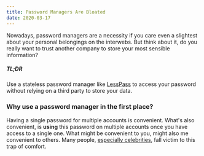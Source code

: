 ```yaml
---
title: Password Managers Are Bloated
date: 2020-03-17
---
```


Nowadays, password managers are a necessity if you care even a slightest about your personal belongings on the interwebs. But think about it, do you really want to trust another company to store your most sensible information?

##### TL;DR

Use a stateless password manager like [LessPass](https://lesspass.com/) to access your password without relying on a third party to store your data.

### Why use a password manager in the first place?

Having a single password for multiple accounts is convenient. What's also convenient, is **using** this password on multiple accounts once you have access to a single one. What might be convenient to you, might also me convenient to others. Many people, [especially celebrities](https://web.archive.org/web/20170225163642/http://uk.businessinsider.com/twitter-says-it-wasnt-hacked-passwords-reused-older-hacks-malware-to-blame-2016-6), fall victim to this trap of comfort.
